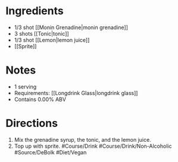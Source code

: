 # Ingredients
- 1/3 shot [[Monin Grenadine|monin grenadine]]
- 3 shots [[Tonic|tonic]]
- 1/3 shot [[Lemon|lemon juice]]
- [[Sprite]]
# Notes
- 1 serving
- Requirements: [[Longdrink Glass|longdrink glass]]
- Contains 0.00% ABV
# Directions
1. Mix the grenadine syrup, the tonic, and the lemon juice.
2. Top up with sprite.
#Course/Drink #Course/Drink/Non-Alcoholic #Source/DeBolk #Diet/Vegan 